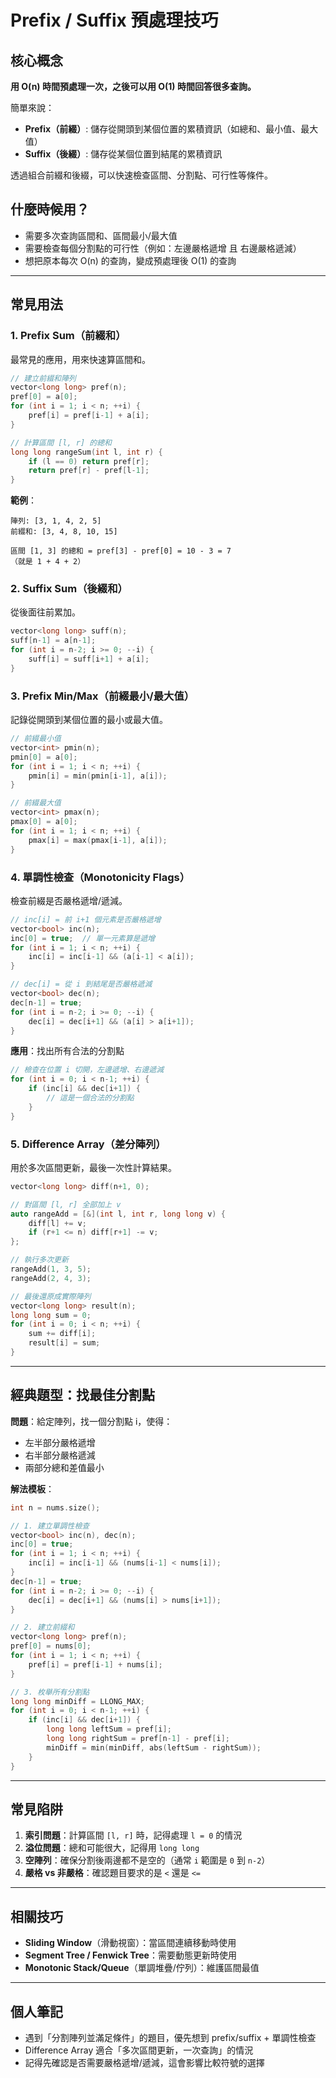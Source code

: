 # Prefix / Suffix 預處理技巧

## 核心概念

**用 O(n) 時間預處理一次，之後可以用 O(1) 時間回答很多查詢。**

簡單來說：
- **Prefix（前綴）**: 儲存從開頭到某個位置的累積資訊（如總和、最小值、最大值）
- **Suffix（後綴）**: 儲存從某個位置到結尾的累積資訊

透過組合前綴和後綴，可以快速檢查區間、分割點、可行性等條件。

## 什麼時候用？

- 需要多次查詢區間和、區間最小/最大值
- 需要檢查每個分割點的可行性（例如：左邊嚴格遞增 且 右邊嚴格遞減）
- 想把原本每次 O(n) 的查詢，變成預處理後 O(1) 的查詢

---

## 常見用法

### 1. Prefix Sum（前綴和）

最常見的應用，用來快速算區間和。

```cpp
// 建立前綴和陣列
vector<long long> pref(n);
pref[0] = a[0];
for (int i = 1; i < n; ++i) {
    pref[i] = pref[i-1] + a[i];
}

// 計算區間 [l, r] 的總和
long long rangeSum(int l, int r) {
    if (l == 0) return pref[r];
    return pref[r] - pref[l-1];
}
```

**範例**：
```
陣列: [3, 1, 4, 2, 5]
前綴和: [3, 4, 8, 10, 15]

區間 [1, 3] 的總和 = pref[3] - pref[0] = 10 - 3 = 7
（就是 1 + 4 + 2）
```

### 2. Suffix Sum（後綴和）

從後面往前累加。

```cpp
vector<long long> suff(n);
suff[n-1] = a[n-1];
for (int i = n-2; i >= 0; --i) {
    suff[i] = suff[i+1] + a[i];
}
```

### 3. Prefix Min/Max（前綴最小/最大值）

記錄從開頭到某個位置的最小或最大值。

```cpp
// 前綴最小值
vector<int> pmin(n);
pmin[0] = a[0];
for (int i = 1; i < n; ++i) {
    pmin[i] = min(pmin[i-1], a[i]);
}

// 前綴最大值
vector<int> pmax(n);
pmax[0] = a[0];
for (int i = 1; i < n; ++i) {
    pmax[i] = max(pmax[i-1], a[i]);
}
```

### 4. 單調性檢查（Monotonicity Flags）

檢查前綴是否嚴格遞增/遞減。

```cpp
// inc[i] = 前 i+1 個元素是否嚴格遞增
vector<bool> inc(n);
inc[0] = true;  // 單一元素算是遞增
for (int i = 1; i < n; ++i) {
    inc[i] = inc[i-1] && (a[i-1] < a[i]);
}

// dec[i] = 從 i 到結尾是否嚴格遞減
vector<bool> dec(n);
dec[n-1] = true;
for (int i = n-2; i >= 0; --i) {
    dec[i] = dec[i+1] && (a[i] > a[i+1]);
}
```

**應用**：找出所有合法的分割點
```cpp
// 檢查在位置 i 切開，左邊遞增、右邊遞減
for (int i = 0; i < n-1; ++i) {
    if (inc[i] && dec[i+1]) {
        // 這是一個合法的分割點
    }
}
```

### 5. Difference Array（差分陣列）

用於多次區間更新，最後一次性計算結果。

```cpp
vector<long long> diff(n+1, 0);

// 對區間 [l, r] 全部加上 v
auto rangeAdd = [&](int l, int r, long long v) {
    diff[l] += v;
    if (r+1 <= n) diff[r+1] -= v;
};

// 執行多次更新
rangeAdd(1, 3, 5);
rangeAdd(2, 4, 3);

// 最後還原成實際陣列
vector<long long> result(n);
long long sum = 0;
for (int i = 0; i < n; ++i) {
    sum += diff[i];
    result[i] = sum;
}
```

---

## 經典題型：找最佳分割點

**問題**：給定陣列，找一個分割點 i，使得：
- 左半部分嚴格遞增
- 右半部分嚴格遞減
- 兩部分總和差值最小

**解法模板**：
```cpp
int n = nums.size();

// 1. 建立單調性檢查
vector<bool> inc(n), dec(n);
inc[0] = true;
for (int i = 1; i < n; ++i) {
    inc[i] = inc[i-1] && (nums[i-1] < nums[i]);
}
dec[n-1] = true;
for (int i = n-2; i >= 0; --i) {
    dec[i] = dec[i+1] && (nums[i] > nums[i+1]);
}

// 2. 建立前綴和
vector<long long> pref(n);
pref[0] = nums[0];
for (int i = 1; i < n; ++i) {
    pref[i] = pref[i-1] + nums[i];
}

// 3. 枚舉所有分割點
long long minDiff = LLONG_MAX;
for (int i = 0; i < n-1; ++i) {
    if (inc[i] && dec[i+1]) {
        long long leftSum = pref[i];
        long long rightSum = pref[n-1] - pref[i];
        minDiff = min(minDiff, abs(leftSum - rightSum));
    }
}
```

---

## 常見陷阱

1. **索引問題**：計算區間 `[l, r]` 時，記得處理 `l = 0` 的情況
2. **溢位問題**：總和可能很大，記得用 `long long`
3. **空陣列**：確保分割後兩邊都不是空的（通常 `i` 範圍是 `0` 到 `n-2`）
4. **嚴格 vs 非嚴格**：確認題目要求的是 `<` 還是 `<=`

---

## 相關技巧

- **Sliding Window**（滑動視窗）：當區間連續移動時使用
- **Segment Tree / Fenwick Tree**：需要動態更新時使用
- **Monotonic Stack/Queue**（單調堆疊/佇列）：維護區間最值

---

## 個人筆記

- 遇到「分割陣列並滿足條件」的題目，優先想到 prefix/suffix + 單調性檢查
- Difference Array 適合「多次區間更新，一次查詢」的情況
- 記得先確認是否需要嚴格遞增/遞減，這會影響比較符號的選擇
